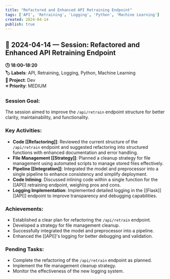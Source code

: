 ```yaml
---
title: "Refactored and Enhanced API Retraining Endpoint"
tags: ['API', 'Retraining', 'Logging', 'Python', 'Machine Learning']
created: 2024-04-14
publish: true
---
```


## 📅 2024-04-14 — Session: Refactored and Enhanced API Retraining Endpoint

**🕒 18:00–18:20**  
**🏷️ Labels**: API, Retraining, Logging, Python, Machine Learning  
**📂 Project**: Dev  
**⭐ Priority**: MEDIUM  


### Session Goal:
The session aimed to improve the `/api/retrain` endpoint structure for better clarity, maintainability, and functionality.

### Key Activities:
- **Code [[Refactoring]]**: Reviewed the current structure of the `/api/retrain` endpoint and suggested refactoring into structured functions with enhanced documentation and error handling.
- **File Management [[Strategy]]**: Planned a cleanup strategy for file management using automated scripts to manage stored files effectively.
- **Pipeline [[Integration]]**: Integrated the model and preprocessor into a single pipeline to enhance consistency and simplify deployment.
- **Code Inlining**: Discussed inlining code within a single function for the [[API]] retraining endpoint, weighing pros and cons.
- **Logging Implementation**: Implemented detailed logging in the [[Flask]] [[API]] endpoint to improve transparency and debugging capabilities.

### Achievements:
- Established a clear plan for refactoring the `/api/retrain` endpoint.
- Developed a strategy for file management cleanup.
- Successfully integrated the model and preprocessor into a pipeline.
- Enhanced the [[API]]'s logging for better debugging and validation.

### Pending Tasks:
- Complete the refactoring of the `/api/retrain` endpoint as planned.
- Implement the file management cleanup strategy.
- Monitor the effectiveness of the new logging system.
